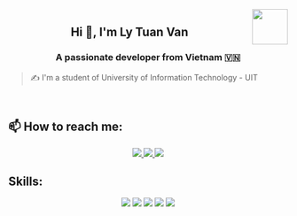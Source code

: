 <!-- <img align="left" width="400" src="https://github.githubassets.com/images/modules/profile/profile-first-repo.svg" /> -->
<img align="right" width="64" src="https://github.com/TienNHM.png" />
<!-- <img align="right" width="64" src="https://img.icons8.com/color/48/vietnam-circular.png" /> -->

<h2 align="center">Hi 👋, I'm Ly Tuan Van</h2>
<p align="center">
  <h3 align="center">A passionate developer from Vietnam 🇻🇳 </h3>
</p>

> ✍ I'm a student of University of Information Technology - UIT

<br />

## 📫 How to reach me:

<p align="center">
  <a href="https://www.facebook.com/lytuan.van/" alt="Facebook">
    <img src="https://img.icons8.com/fluent/48/000000/facebook-new.png" target="_blank" />
  </a> 
  <a href="https://github.com/VanTuanLy" alt="Github">
    <img src="https://img.icons8.com/fluent/48/000000/github.png"/>
  </a> 
  <a href="mailto:22521650@gm.uit.edu.vn" alt="Email">
    <img src="https://img.icons8.com/fluent/48/000000/mailing.png"/>
  </a>
</p>

## Skills:
<p align="center">
  <img src="https://img.icons8.com/?size=100&id=59952&format=png&color=000000"/>
  <img src="https://img.icons8.com/?size=100&id=20909&format=png&color=000000"/>
  <img src=" https://img.icons8.com/?size=100&id=21278&format=png&color=000000"/>
  <img src=" https://img.icons8.com/?size=100&id=laVIsJnTtYoj&format=png&color=000000"/>
  <img src=" https://img.icons8.com/?size=100&id=geAxqWV0aAaI&format=png&color=000000"/>
</p>
